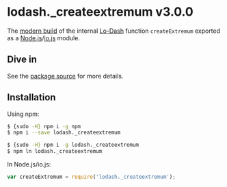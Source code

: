 # lodash._createextremum v3.0.0

The [modern build](https://github.com/lodash/lodash/wiki/Build-Differences) of the internal [Lo-Dash](https://lodash.com/) function `createExtremum` exported as a [Node.js](http://nodejs.org/)/[io.js](https://iojs.org/) module.

## Dive in

See the [package source](https://github.com/lodash/lodash/blob/3.0.0-npm-packages/lodash._createextremum/index.js) for more details.

## Installation

Using npm:

```bash
$ {sudo -H} npm i -g npm
$ npm i --save lodash._createextremum

$ {sudo -H} npm i -g lodash._createextremum
$ npm ln lodash._createextremum
```

In Node.js/io.js:

```js
var createExtremum = require('lodash._createextremum');
```
